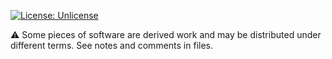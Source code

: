 [![License: Unlicense](https://img.shields.io/badge/license-Unlicense-blue.svg)](http://unlicense.org/)

:warning: Some pieces of software are derived work and may be distributed under different terms. See notes and comments in files.

